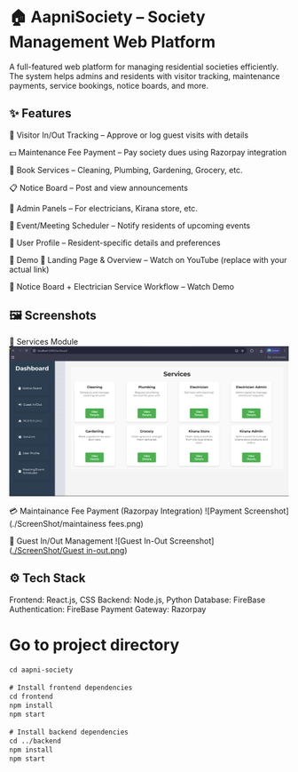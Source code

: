 # 🏠 AapniSociety – Society Management Web Platform
A full-featured web platform for managing residential societies efficiently. The system helps admins and residents with visitor tracking, maintenance payments, service bookings, notice boards, and more.

## ✨ Features
🪪 Visitor In/Out Tracking – Approve or log guest visits with details

💵 Maintenance Fee Payment – Pay society dues using Razorpay integration

🧹 Book Services – Cleaning, Plumbing, Gardening, Grocery, etc.

📋 Notice Board – Post and view announcements

🧰 Admin Panels – For electricians, Kirana store, etc.

📅 Event/Meeting Scheduler – Notify residents of upcoming events

👤 User Profile – Resident-specific details and preferences

🎥 Demo
🔗 Landing Page & Overview – Watch on YouTube (replace with your actual link)

🔗 Notice Board + Electrician Service Workflow – Watch Demo

## 🖼️ Screenshots
🧰 Services Module
![Services Included](./ScreenShot/Services.png)

💳 Maintainance Fee Payment (Razorpay Integration)
![Payment Screenshot](./ScreenShot/maintainess fees.png)

🚪 Guest In/Out Management
![Guest In-Out Screenshot]([./ScreenShot/Guest in-out.png](https://github.com/DivyanshMohta/Apni-Society/blob/fcd8f0b0c0a188a4ca00ed2ba171bcffedda6894/ScreenShot/Guest%20in-out.png))


## ⚙️ Tech Stack
Frontend: React.js, CSS
Backend: Node.js, Python
Database: FireBase
Authentication: FireBase
Payment Gateway: Razorpay


# Go to project directory
```
cd aapni-society

# Install frontend dependencies
cd frontend
npm install
npm start

# Install backend dependencies
cd ../backend
npm install
npm start
```
